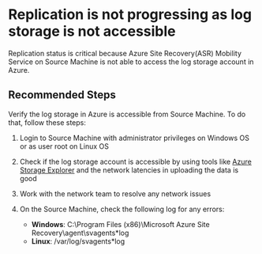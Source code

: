 <properties
    pageTitle="Replication is not progressing as log storage is not accessible"
    description="Replication status is critical because the log storage account in Azure is not accessible from Source Machine."
    infoBubbleText="Site recovery Mobility Service on the source virtual machine is not able to access to the cache storage account. Please see details on the right."
    service="microsoft.recoveryservices"
    resource="vaults"
    authors="genlin"
    ms.author="asgang,genli"
    displayOrder=""
    articleId="ASR_A2A_ReplicationNotProgressing_LogStorageAccountNotAccessible"
    diagnosticScenario="ASRA2AReplicationNotProgressingHealthIssues"
    selfHelpType="Diagnostics"
    supportTopicIds=""
    resourceTags=""
    productPesIds="16370"
    cloudEnvironments="Public, Fairfax"
	ownershipId="Compute_SiteRecovery"
/>

# Replication is not progressing as log storage is not accessible

<!--issueDescription-->
Replication status is critical because Azure Site Recovery(ASR) Mobility Service on Source Machine is not able to access the log storage account in Azure.
<!--/issueDescription-->

## **Recommended Steps**

Verify the log storage in Azure is accessible from Source Machine. To do that, follow these steps:

1. Login to Source Machine with administrator privileges on Windows OS or as user root on Linux OS
2. Check if the log storage account is accessible by using tools like [Azure Storage Explorer](https://azure.microsoft.com/features/storage-explorer/) and the network latencies in uploading the data is good
3. Work with the network team to resolve any network issues
4. On the Source Machine, check the following log for any errors:

    - **Windows**: C:\\Program Files (x86)\\Microsoft Azure Site Recovery\\agent\\svagents*log
    - **Linux**: /var/log/svagents*log
